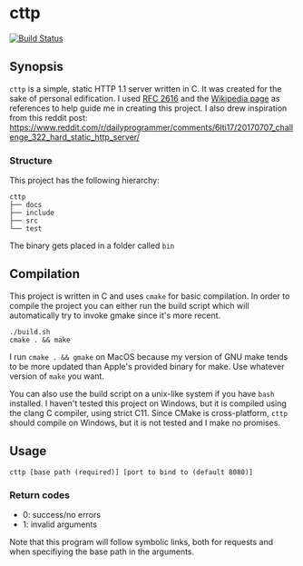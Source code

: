 # cttp

[![Build Status](https://travis-ci.org/afnanenayet/cttp.svg?branch=master)](https://travis-ci.org/afnanenayet/cttp)

## Synopsis

`cttp` is a simple, static HTTP 1.1 server written in C. It was created for the sake of
personal edification. I used [RFC 2616](https://tools.ietf.org/html/rfc2616) and
the [Wikipedia page](https://en.wikipedia.org/wiki/Hypertext_Transfer_Protocol) as
references to help guide me in creating this project. I also drew inspiration from
this reddit post: https://www.reddit.com/r/dailyprogrammer/comments/6lti17/20170707_challenge_322_hard_static_http_server/

### Structure

This project has the following hierarchy:

```
cttp
├── docs
├── include
├── src
└── test
```

The binary gets placed in a folder called `bin`

## Compilation

This project is written in C and uses `cmake` for basic compilation. In
order to compile the project you can either run the build script which will
automatically try to invoke gmake since it's more recent.

    ./build.sh
    cmake . && make

I run `cmake . && gmake` on MacOS because my version of GNU make tends to be
more updated than Apple's provided binary for make. Use whatever version of
`make` you want.

You can also use the build script on a unix-like system if you have `bash`
installed. I haven't tested this project on Windows, but it is compiled
using the clang C compiler, using strict C11. Since CMake is cross-platform,
`cttp` should compile on Windows, but it is not tested and I make no promises.

## Usage

`cttp [base path (required)] [port to bind to (default 8080)]`

### Return codes

- 0: success/no errors
- 1: invalid arguments

Note that this program will follow symbolic links, both for requests and when
specifiying the base path in the arguments.

